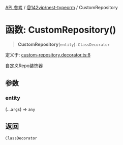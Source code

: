 [API 参考](../wiki/Home) / [@142vip/nest-typeorm](../wiki/@142vip.nest-typeorm) / CustomRepository

# 函数: CustomRepository()

> **CustomRepository**(`entity`): `ClassDecorator`

定义于: [custom-repository.decorator.ts:8](https://github.com/142vip/core-x/blob/567cadf3a9f5104aada595325cfb94d08a88f92f/packages/nest-typeorm/src/core/custom-repository.decorator.ts#L8)

自定义Repo装饰器

## 参数

### entity

(...`args`) => `any`

## 返回

`ClassDecorator`
